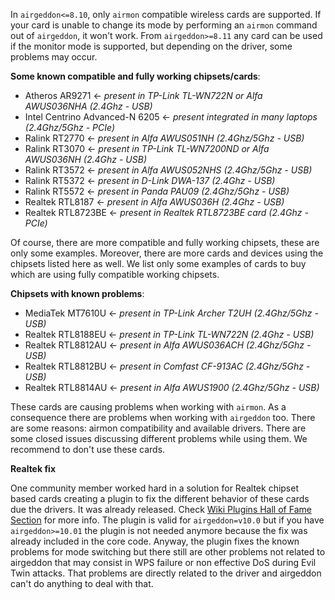 In `airgeddon<=8.10`, only `airmon` compatible wireless cards are supported. If your card is unable to change its mode by performing an `airmon` command out of `airgeddon`, it won't work. From `airgeddon>=8.11` any card can be used if the monitor mode is supported, but depending on the driver, some problems may occur.

__Some known compatible and fully working chipsets/cards__:

 - Atheros AR9271 <- _present in TP-Link TL-WN722N or Alfa AWUS036NHA (2.4Ghz - USB)_
 - Intel Centrino Advanced-N 6205 <- _present integrated in many laptops (2.4Ghz/5Ghz - PCIe)_
 - Ralink RT2770 <- _present in Alfa AWUS051NH (2.4Ghz/5Ghz - USB)_
 - Ralink RT3070 <- _present in TP-Link TL-WN7200ND or Alfa AWUS036NH (2.4Ghz - USB)_
 - Ralink RT3572 <- _present in Alfa AWUS052NHS (2.4Ghz/5Ghz - USB)_
 - Ralink RT5372 <- _present in D-Link DWA-137 (2.4Ghz - USB)_
 - Ralink RT5572 <- _present in Panda PAU09 (2.4Ghz/5Ghz - USB)_
 - Realtek RTL8187 <- _present in Alfa AWUS036H (2.4Ghz - USB)_
 - Realtek RTL8723BE <- _present in Realtek RTL8723BE card (2.4Ghz - PCIe)_

Of course, there are more compatible and fully working chipsets, these are only some examples. Moreover, there are more cards and devices using the chipsets listed here as well. We list only some examples of cards to buy which are using fully compatible working chipsets.

__Chipsets with known problems__:

 - MediaTek MT7610U <- _present in TP-Link Archer T2UH (2.4Ghz/5Ghz - USB)_
 - Realtek RTL8188EU <- _present in TP-Link TL-WN722N (2.4Ghz - USB)_
 - Realtek RTL8812AU <- _present in Alfa AWUS036ACH (2.4Ghz/5Ghz - USB)_
 - Realtek RTL8812BU <- _present in Comfast CF-913AC (2.4Ghz/5Ghz - USB)_
 - Realtek RTL8814AU <- _present in Alfa AWUS1900 (2.4Ghz/5Ghz - USB)_

These cards are causing problems when working with `airmon`. As a consequence there are problems when working with `airgeddon` too. There are some reasons: airmon compatibility and available drivers. There are some closed issues discussing different problems while using them. We recommend to don't use these cards.

__Realtek fix__

One community member worked hard in a solution for Realtek chipset based cards creating a plugin to fix the different behavior of these cards due the drivers. It was already released. Check [Wiki Plugins Hall of Fame Section] for more info. The plugin is valid for `airgeddon=v10.0` but if you have `airgeddon>=10.01` the plugin is not needed anymore because the fix was already included in the core code. Anyway, the plugin fixes the known problems for mode switching but there still are other problems not related to airgeddon that may consist in WPS failure or non effective DoS during Evil Twin attacks. That problems are directly related to the driver and airgeddon can't do anything to deal with that.

[Wiki Plugins Hall of Fame Section]: https://github.com/v1s1t0r1sh3r3/airgeddon/wiki/Plugins%20Hall%20of%20Fame
